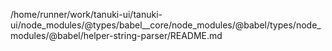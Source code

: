 /home/runner/work/tanuki-ui/tanuki-ui/node_modules/@types/babel__core/node_modules/@babel/types/node_modules/@babel/helper-string-parser/README.md